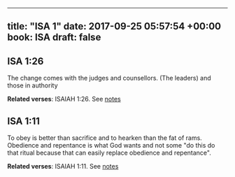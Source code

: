 
---
title: "ISA 1"
date: 2017-09-25 05:57:54 +00:00
book: ISA
draft: false
---

## ISA 1:26

The change comes with the judges and counsellors. (The leaders) and those in authority

**Related verses**: ISAIAH 1:26. See [notes](https://my.bible.com/notes/2731859876896301304)


## ISA 1:11

To obey is better than sacrifice and to hearken than the fat of rams. Obedience and repentance is what God wants and not some "do this do that ritual because that can easily replace obedience and repentance".

**Related verses**: ISAIAH 1:11. See [notes](https://my.bible.com/notes/2731837363785031852)

